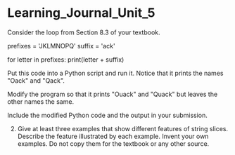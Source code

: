 # Learning_Journal_Unit_5
 Consider the loop from Section 8.3 of your textbook.

prefixes = 'JKLMNOPQ'
suffix = 'ack'

for letter in prefixes:
     print(letter + suffix)

Put this code into a Python script and run it. Notice that it prints the names "Oack" and "Qack".

Modify the program so that it prints "Ouack" and "Quack" but leaves the other names the same.

Include the modified Python code and the output in your submission.

2. Give at least three examples that show different features of string slices. Describe the feature illustrated by each example. Invent your own examples. Do not copy them for the textbook or any other source.
